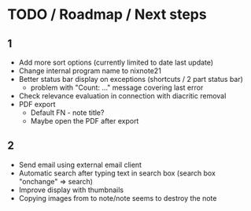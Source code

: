 # TODO / Roadmap / Next steps
## 1
* Add more sort options (currently limited to date last update)
* Change internal program name to nixnote21
* Better status bar display on exceptions (shortcuts / 2 part status bar)
  * problem with "Count: ..." message covering last error
* Check relevance evaluation in connection with diacritic removal 
* PDF export
    * Default FN - note title?
    * Maybe open the PDF after export

## 2
* Send email using external email client
* Automatic search after typing text in search box (search box "onchange" => search)
* Improve display with thumbnails
* Copying images from to note/note seems to destroy the note
  

